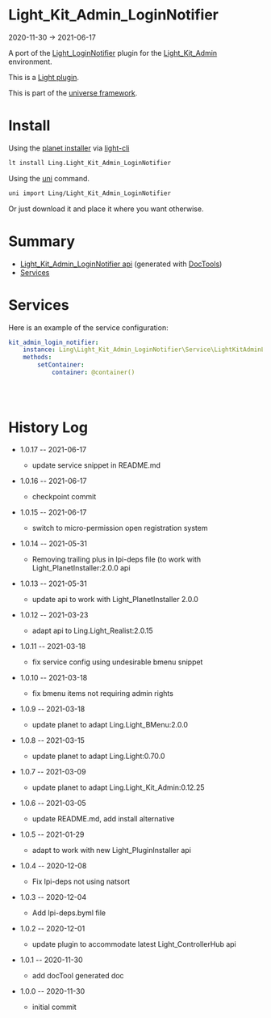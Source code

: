 Light_Kit_Admin_LoginNotifier
===========
2020-11-30 -> 2021-06-17



A port of the [Light_LoginNotifier](https://github.com/lingtalfi/Light_LoginNotifier) plugin for the [Light_Kit_Admin](https://github.com/lingtalfi/Light_Kit_Admin) environment.


This is a [Light plugin](https://github.com/lingtalfi/Light/blob/master/doc/pages/plugin.md).

This is part of the [universe framework](https://github.com/karayabin/universe-snapshot).


Install
==========
Using the [planet installer](https://github.com/lingtalfi/Light_PlanetInstaller) via [light-cli](https://github.com/lingtalfi/Light_Cli)
```bash
lt install Ling.Light_Kit_Admin_LoginNotifier
```

Using the [uni](https://github.com/lingtalfi/universe-naive-importer) command.
```bash
uni import Ling/Light_Kit_Admin_LoginNotifier
```

Or just download it and place it where you want otherwise.






Summary
===========
- [Light_Kit_Admin_LoginNotifier api](https://github.com/lingtalfi/Light_Kit_Admin_LoginNotifier/blob/master/doc/api/Ling/Light_Kit_Admin_LoginNotifier.md) (generated with [DocTools](https://github.com/lingtalfi/DocTools))
- [Services](#services)






Services
=========


Here is an example of the service configuration:

```yaml
kit_admin_login_notifier: 
    instance: Ling\Light_Kit_Admin_LoginNotifier\Service\LightKitAdminLoginNotifierService
    methods: 
        setContainer: 
            container: @container()
        
        
    

```



History Log
=============

- 1.0.17 -- 2021-06-17

    - update service snippet in README.md
  
- 1.0.16 -- 2021-06-17

    - checkpoint commit
  
- 1.0.15 -- 2021-06-17

    - switch to micro-permission open registration system
  
- 1.0.14 -- 2021-05-31

    - Removing trailing plus in lpi-deps file (to work with Light_PlanetInstaller:2.0.0 api

- 1.0.13 -- 2021-05-31

    - update api to work with Light_PlanetInstaller 2.0.0
  
- 1.0.12 -- 2021-03-23

    - adapt api to Ling.Light_Realist:2.0.15
  
- 1.0.11 -- 2021-03-18

    - fix service config using undesirable bmenu snippet
  
- 1.0.10 -- 2021-03-18

    - fix bmenu items not requiring admin rights
  
- 1.0.9 -- 2021-03-18

    - update planet to adapt Ling.Light_BMenu:2.0.0
  
- 1.0.8 -- 2021-03-15

    - update planet to adapt Ling.Light:0.70.0

- 1.0.7 -- 2021-03-09

    - update planet to adapt Ling.Light_Kit_Admin:0.12.25
  
- 1.0.6 -- 2021-03-05

    - update README.md, add install alternative

- 1.0.5 -- 2021-01-29

    - adapt to work with new Light_PluginInstaller api
  
- 1.0.4 -- 2020-12-08

    - Fix lpi-deps not using natsort

- 1.0.3 -- 2020-12-04

    - Add lpi-deps.byml file

- 1.0.2 -- 2020-12-01

    - update plugin to accommodate latest Light_ControllerHub api
    
- 1.0.1 -- 2020-11-30

    - add docTool generated doc
    
- 1.0.0 -- 2020-11-30

    - initial commit